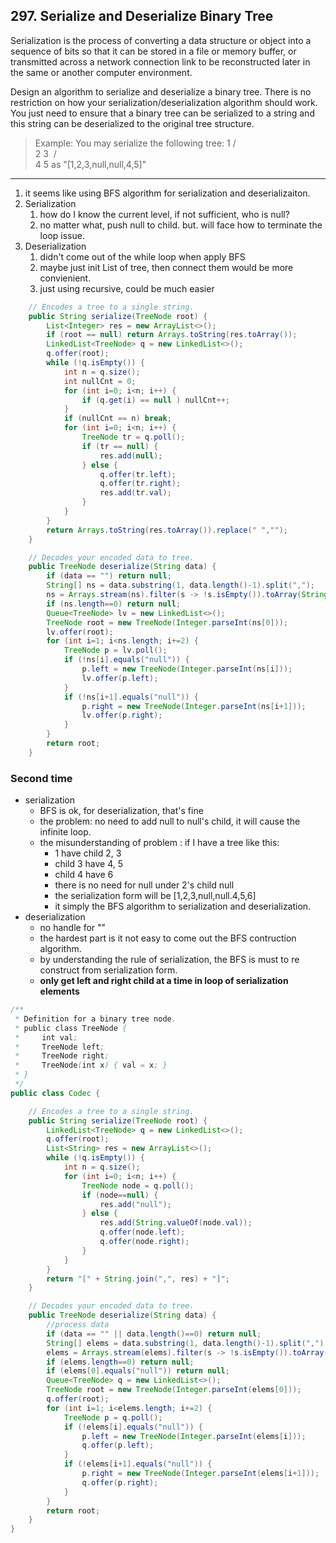 ## 297. Serialize and Deserialize Binary Tree

Serialization is the process of converting a data structure or object into a sequence of bits so that it can be stored in a file or memory buffer, or transmitted across a network connection link to be reconstructed later in the same or another computer environment.

Design an algorithm to serialize and deserialize a binary tree. There is no restriction on how your serialization/deserialization algorithm should work. You just need to ensure that a binary tree can be serialized to a string and this string can be deserialized to the original tree structure.

>Example: 
You may serialize the following tree:
    1
   / \
  2   3
 ​    / \
    4   5
as "[1,2,3,null,null,4,5]"

----
1. it seems like using BFS algorithm for serialization and deserializaiton.
2. Serialization
   1. how do I know the current level, if not sufficient, who is null?
   2. no matter what, push null to child. but. will face how to terminate the loop issue.
3. Deserialization
   1. didn't come out of the while loop when apply BFS
   2. maybe just init List of tree, then connect them would be more convienient.
   3. just using recursive, could be much easier

```java
    // Encodes a tree to a single string.
    public String serialize(TreeNode root) {
        List<Integer> res = new ArrayList<>();
        if (root == null) return Arrays.toString(res.toArray());
        LinkedList<TreeNode> q = new LinkedList<>();
        q.offer(root);
        while (!q.isEmpty()) {
            int n = q.size();
            int nullCnt = 0;
            for (int i=0; i<n; i++) {
                if (q.get(i) == null ) nullCnt++;
            }
            if (nullCnt == n) break;
            for (int i=0; i<n; i++) {
                TreeNode tr = q.poll();
                if (tr == null) {
                    res.add(null);
                } else {
                    q.offer(tr.left);
                    q.offer(tr.right);
                    res.add(tr.val);
                }
            }
        }
        return Arrays.toString(res.toArray()).replace(" ","");
    }

    // Decodes your encoded data to tree.
    public TreeNode deserialize(String data) {
        if (data == "") return null;
        String[] ns = data.substring(1, data.length()-1).split(",");
        ns = Arrays.stream(ns).filter(s -> !s.isEmpty()).toArray(String[]::new);
        if (ns.length==0) return null;
        Queue<TreeNode> lv = new LinkedList<>();
        TreeNode root = new TreeNode(Integer.parseInt(ns[0]));
        lv.offer(root);
        for (int i=1; i<ns.length; i+=2) {
            TreeNode p = lv.poll();
            if (!ns[i].equals("null")) {
                p.left = new TreeNode(Integer.parseInt(ns[i]));
                lv.offer(p.left);
            }
            if (!ns[i+1].equals("null")) {
                p.right = new TreeNode(Integer.parseInt(ns[i+1]));
                lv.offer(p.right);
            }
        }
        return root;
    }
```

###  Second time

* serialization
    * BFS is ok, for deserialization, that's fine
    * the problem: no need to add null to null's child, it will cause the infinite loop.
    * the misunderstanding of problem : if I have a tree like this:
      * 1 have child 2, 3
      * child 3 have 4, 5
      * child 4 have 6
      * there is no need for null under 2's child null
      * the serialization form will be [1,2,3,null,null.4,5,6]
      * it simply the BFS algorithm to serialization and deserialization.
* deserialization
    * no handle for ""
    * the hardest part is it not easy to come out the BFS contruction algorithm.
    * by understanding the rule of serialization, the BFS is must to re construct from serialization form.
    * **only get left and right child at a time in loop of serialization elements**

```java
/**
 * Definition for a binary tree node.
 * public class TreeNode {
 *     int val;
 *     TreeNode left;
 *     TreeNode right;
 *     TreeNode(int x) { val = x; }
 * }
 */
public class Codec {

    // Encodes a tree to a single string.
    public String serialize(TreeNode root) {
        LinkedList<TreeNode> q = new LinkedList<>();
        q.offer(root);
        List<String> res = new ArrayList<>();
        while (!q.isEmpty()) {
            int n = q.size();
            for (int i=0; i<n; i++) {
                TreeNode node = q.poll();
                if (node==null) {
                    res.add("null");
                } else {
                    res.add(String.valueOf(node.val));
                    q.offer(node.left);
                    q.offer(node.right);
                }
            }
        }
        return "[" + String.join(",", res) + "]";
    }

    // Decodes your encoded data to tree.
    public TreeNode deserialize(String data) {
        //process data
        if (data == "" || data.length()==0) return null;
        String[] elems = data.substring(1, data.length()-1).split(",");
        elems = Arrays.stream(elems).filter(s -> !s.isEmpty()).toArray(String[]::new);
        if (elems.length==0) return null;
        if (elems[0].equals("null")) return null;
        Queue<TreeNode> q = new LinkedList<>();
        TreeNode root = new TreeNode(Integer.parseInt(elems[0]));
        q.offer(root);
        for (int i=1; i<elems.length; i+=2) {
            TreeNode p = q.poll();
            if (!elems[i].equals("null")) {
                p.left = new TreeNode(Integer.parseInt(elems[i]));
                q.offer(p.left);
            }
            if (!elems[i+1].equals("null")) {
                p.right = new TreeNode(Integer.parseInt(elems[i+1]));
                q.offer(p.right);
            }
        }
        return root;
    }
}
```

